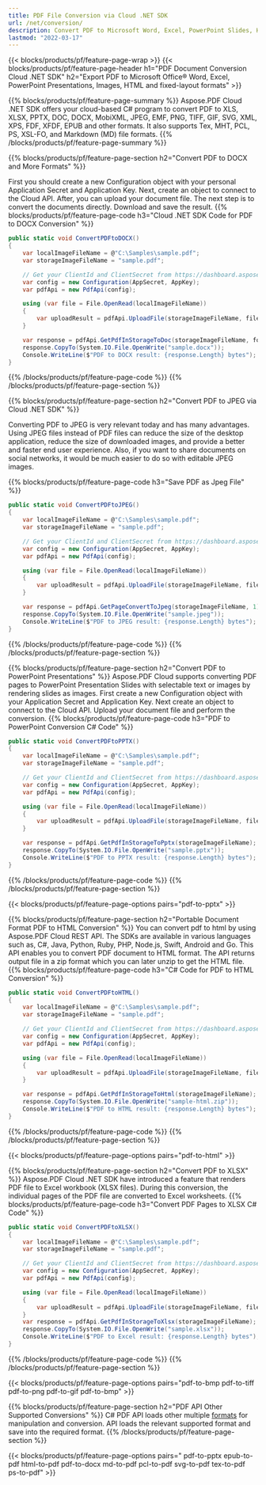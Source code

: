 ```yaml
---
title: PDF File Conversion via Cloud .NET SDK
url: /net/conversion/
description: Convert PDF to Microsoft Word, Excel, PowerPoint Slides, HTML, Images and many other popular formats with just few lines of C# code.
lastmod: "2022-03-17"
---
```


{{< blocks/products/pf/feature-page-wrap >}}
{{< blocks/products/pf/feature-page-header h1="PDF Document Conversion Cloud .NET SDK" h2="Export PDF to Microsoft Office® Word, Excel, PowerPoint Presentations, Images, HTML and fixed-layout formats" >}}

{{% blocks/products/pf/feature-page-summary %}}
Aspose.PDF Cloud .NET SDK offers your cloud-based C# program to convert PDF to XLS, XLSX, PPTX, DOC, DOCX, MobiXML, JPEG, EMF, PNG, TIFF, GIF, SVG, XML, XPS, FDF, XFDF, EPUB and other formats. It also supports Tex, MHT, PCL, PS, XSL-FO, and Markdown (MD) file formats.
{{% /blocks/products/pf/feature-page-summary  %}}

{{% blocks/products/pf/feature-page-section  h2="Convert PDF to DOCX and More Formats" %}}

First you should create a new Configuration object with your personal Application Secret and Application Key. Next,
create an object to connect to the Cloud API. After, you can upload your document file. The next step is to convert the documents directly. Download and save the result.
{{% blocks/products/pf/feature-page-code h3="Cloud .NET SDK Code for PDF to DOCX Conversion" %}}

```cs
public static void ConvertPDFtoDOCX()
{
    var localImageFileName = @"C:\Samples\sample.pdf";
    var storageImageFileName = "sample.pdf";

    // Get your ClientId and ClientSecret from https://dashboard.aspose.cloud (free registration required).
    var config = new Configuration(AppSecret, AppKey);
    var pdfApi = new PdfApi(config);

    using (var file = File.OpenRead(localImageFileName))
    {
        var uploadResult = pdfApi.UploadFile(storageImageFileName, file);
    }

    var response = pdfApi.GetPdfInStorageToDoc(storageImageFileName, format: "DocX", mode: "Flow");
    response.CopyTo(System.IO.File.OpenWrite("sample.docx"));
    Console.WriteLine($"PDF to DOCX result: {response.Length} bytes");
}
```

{{% /blocks/products/pf/feature-page-code  %}}
{{% /blocks/products/pf/feature-page-section %}}

{{% blocks/products/pf/feature-page-section  h2="Convert PDF to JPEG via Cloud .NET SDK" %}}

Converting PDF to JPEG is very relevant today and has many advantages. Using JPEG files instead of PDF files can reduce the size of the desktop application, reduce the size of downloaded images, and provide a better and faster end user experience. Also, if you want to share documents on social networks, it would be much easier to do so with editable JPEG images.

{{% blocks/products/pf/feature-page-code h3="Save PDF as Jpeg File" %}}

```cs
public static void ConvertPDFtoJPEG()
{
    var localImageFileName = @"C:\Samples\sample.pdf";
    var storageImageFileName = "sample.pdf";

    // Get your ClientId and ClientSecret from https://dashboard.aspose.cloud (free registration required).
    var config = new Configuration(AppSecret, AppKey);
    var pdfApi = new PdfApi(config);

    using (var file = File.OpenRead(localImageFileName))
    {
        var uploadResult = pdfApi.UploadFile(storageImageFileName, file);
    }

    var response = pdfApi.GetPageConvertToJpeg(storageImageFileName, 1);
    response.CopyTo(System.IO.File.OpenWrite("sample.jpeg"));
    Console.WriteLine($"PDF to JPEG result: {response.Length} bytes");
}
```

{{% /blocks/products/pf/feature-page-code  %}}
{{% /blocks/products/pf/feature-page-section %}}


{{% blocks/products/pf/feature-page-section  h2="Convert PDF to PowerPoint Presentations" %}}
Aspose.PDF Cloud supports converting PDF pages to PowerPoint Presentation Slides with selectable text or images by rendering slides as images. First create a new Configuration object with your Application Secret and Application Key. Next create an object to connect to the Cloud API. Upload your document file and perform the conversion.
{{% blocks/products/pf/feature-page-code h3="PDF to PowerPoint Conversion C# Code" %}}

```cs
public static void ConvertPDFtoPPTX()
{
    var localImageFileName = @"C:\Samples\sample.pdf";
    var storageImageFileName = "sample.pdf";

    // Get your ClientId and ClientSecret from https://dashboard.aspose.cloud (free registration required).
    var config = new Configuration(AppSecret, AppKey);
    var pdfApi = new PdfApi(config);

    using (var file = File.OpenRead(localImageFileName))
    {
        var uploadResult = pdfApi.UploadFile(storageImageFileName, file);
    }

    var response = pdfApi.GetPdfInStorageToPptx(storageImageFileName);
    response.CopyTo(System.IO.File.OpenWrite("sample.pptx"));
    Console.WriteLine($"PDF to PPTX result: {response.Length} bytes");
}
```

{{% /blocks/products/pf/feature-page-code %}}
{{% /blocks/products/pf/feature-page-section %}}

{{< blocks/products/pf/feature-page-options pairs="pdf-to-pptx" >}}

{{% blocks/products/pf/feature-page-section  h2="Portable Document Format PDF to HTML Conversion" %}}
You can  convert pdf to html by using Aspose.PDF Cloud REST API. The SDKs are available in various languages such as, C#, Java, Python, Ruby, PHP, Node.js, Swift, Android and Go. This API enables you to convert PDF document to HTML format. The API returns output file in a zip format which you can later unzip to get the HTML file.
{{% blocks/products/pf/feature-page-code h3="C# Code for PDF to HTML Conversion" %}}

```cs
public static void ConvertPDFtoHTML()
{
    var localImageFileName = @"C:\Samples\sample.pdf";
    var storageImageFileName = "sample.pdf";

    // Get your ClientId and ClientSecret from https://dashboard.aspose.cloud (free registration required).
    var config = new Configuration(AppSecret, AppKey);
    var pdfApi = new PdfApi(config);

    using (var file = File.OpenRead(localImageFileName))
    {
        var uploadResult = pdfApi.UploadFile(storageImageFileName, file);
    }

    var response = pdfApi.GetPdfInStorageToHtml(storageImageFileName);
    response.CopyTo(System.IO.File.OpenWrite("sample-html.zip"));
    Console.WriteLine($"PDF to HTML result: {response.Length} bytes");
}
```

{{% /blocks/products/pf/feature-page-code %}}
{{% /blocks/products/pf/feature-page-section %}}

{{< blocks/products/pf/feature-page-options pairs="pdf-to-html" >}}

{{% blocks/products/pf/feature-page-section  h2="Convert PDF to XLSX" %}}
Aspose.PDF Cloud .NET SDK  have introduced a feature that renders PDF file to Excel workbook (XLSX files). During this conversion, the individual pages of the PDF file are converted to Excel worksheets.
{{% blocks/products/pf/feature-page-code h3="Convert PDF Pages to XLSX C# Code" %}}

```cs
public static void ConvertPDFtoXLSX()
{
    var localImageFileName = @"C:\Samples\sample.pdf";
    var storageImageFileName = "sample.pdf";

    // Get your ClientId and ClientSecret from https://dashboard.aspose.cloud (free registration required).
    var config = new Configuration(AppSecret, AppKey);
    var pdfApi = new PdfApi(config);

    using (var file = File.OpenRead(localImageFileName))
    {
        var uploadResult = pdfApi.UploadFile(storageImageFileName, file);
    }
    var response = pdfApi.GetPdfInStorageToXlsx(storageImageFileName);
    response.CopyTo(System.IO.File.OpenWrite("sample.xlsx"));
    Console.WriteLine($"PDF to Excel result: {response.Length} bytes");
}
```

{{% /blocks/products/pf/feature-page-code %}}
{{% /blocks/products/pf/feature-page-section %}}

{{< blocks/products/pf/feature-page-options pairs="pdf-to-bmp pdf-to-tiff pdf-to-png pdf-to-gif pdf-to-bmp" >}}

{{% blocks/products/pf/feature-page-section  h2="PDF API Other Supported Conversions" %}}
C# PDF API loads other multiple [formats](https://docs.aspose.cloud/pdf/supported-document-formats/) for manipulation and conversion. API loads the relevant supported format and save into the required format.
{{% /blocks/products/pf/feature-page-section %}}

{{< blocks/products/pf/feature-page-options pairs=" pdf-to-pptx epub-to-pdf html-to-pdf pdf-to-docx md-to-pdf pcl-to-pdf svg-to-pdf tex-to-pdf ps-to-pdf" >}}


